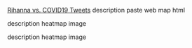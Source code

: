 [Rihanna vs. COVID19 Tweets](/rih_vs_cov_tweets/index.html)
description
paste web map html

description
heatmap image

description 
heatmap image
